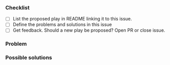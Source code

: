 <!--
Issues are a place to discuss problems and propsosed plays without writing any code.
Use them to explore a problem or get feedback on an idea.
It's normally a good idea to start with an issue before opening a PR
-->

### Checklist
- [ ] List the proposed play in README linking it to this issue.
- [ ] Define the problems and solutions in this issue
- [ ] Get feedback. Should a new play be proposed? Open PR or close issue.

### Problem

<!--
Explore the problem space.
What issue are you trying to solve?
What impact is the problem having on users or developers?
-->

### Possible solutions

<!--
If you don't have a solution, you can omit this and just request feedback instead.
Outline broadly any possible solutions that you've considered with pros and cons listed.
-->
